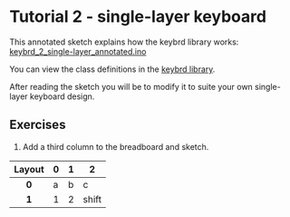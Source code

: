 Tutorial 2 - single-layer keyboard
=======================================
This annotated sketch explains how the keybrd library works:
[keybrd_2_single-layer_annotated.ino](keybrd_proj/keybrd/examples/tutorials/keybrd_2_single-layer_annotated/keybrd_2_single-layer_annotated.ino)

You can view the class definitions in the [keybrd library](keybrd/src/).

After reading the sketch you will be to modify it to suite your own single-layer keyboard design.

## Exercises
1) Add a third column to the breadboard and sketch.

| Layout | **0** | **1** | **2** |
|:------:|-------|-------|-------|
|  **0** | a     | b     | c     |
|  **1** | 1     | 2     | shift |
